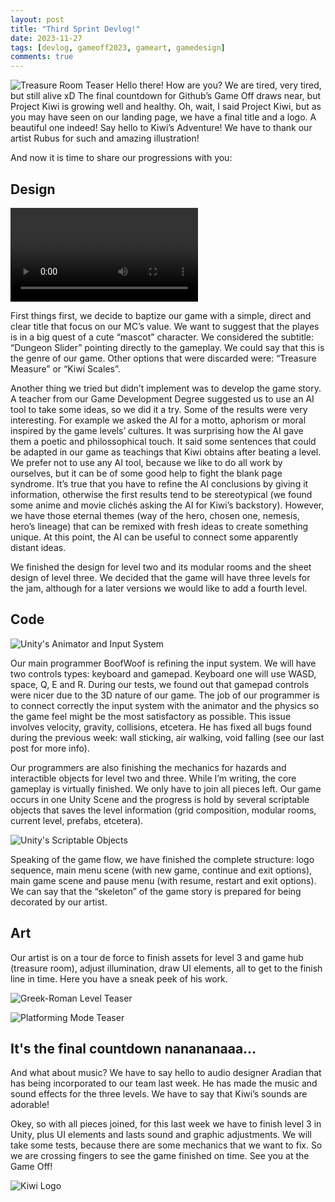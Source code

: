 ```yaml
---
layout: post
title: "Third Sprint Devlog!"
date: 2023-11-27
tags: [devlog, gameoff2023, gameart, gamedesign]
comments: true
---
```


![Treasure Room Teaser](https://ies-rafael-alberti.github.io/gameoff2023/assets/img/Teaser3Bright.jpg) 
Hello there! How are you? We are tired, very tired, but still alive xD The final countdown for Github’s Game Off draws near, but Project Kiwi is growing well and healthy. Oh, wait, I said Project Kiwi, but as you may have seen on our landing page, we have a final title and a logo. A beautiful one indeed! Say hello to Kiwi’s Adventure! We have to thank our artist Rubus for such and amazing illustration!

And now it is time to share our progressions with you:

## Design

<video src="https://ies-rafael-alberti.github.io/gameoff2023/assets/img/KiwiTeaser2.mp4" alt="Kiwi VS Chainsaw Spinning Top" controls="controls" style="max-width: 720px;">
</video>

First things first, we decide to baptize our game with a simple, direct and clear title that focus on our MC’s value. We want to suggest that the playes is in a big quest of a cute “mascot” character. We considered the subtitle: “Dungeon Slider” pointing directly to the gameplay. We could say that this is the genre of our game. Other options that were discarded were: “Treasure Measure” or “Kiwi Scales”.

Another thing we tried but didn’t implement was to develop the game story. A teacher from our Game Development Degree suggested us to use an AI tool to take some ideas, so we did it a try. Some of the results were very interesting. For example we asked the AI for a motto, aphorism or moral inspired by the game levels’ cultures. It was surprising how the AI gave them a poetic and philossophical touch. It said some sentences that could be adapted in our game as teachings that Kiwi obtains after beating a level. We prefer not to use any AI tool, because we like to do all work by ourselves, but it can be of some good help to fight the blank page syndrome. It’s true that you have to refine the AI conclusions by giving it information, otherwise the first results tend to be stereotypical (we found some anime and movie clichés asking the AI for Kiwi’s backstory). However, we have those eternal themes (way of the hero, chosen one, nemesis, hero’s lineage) that can be remixed with fresh ideas to create something unique. At this point, the AI can be useful to connect some apparently distant ideas.

We finished the design for level two and its modular rooms and the sheet design of level three. We decided that the game will have three levels for the jam, although for a later versions we would like to add a fourth level.

## Code

![Unity's Animator and Input System](https://ies-rafael-alberti.github.io/gameoff2023/assets/img/tr3.PNG) 

Our main programmer BoofWoof is refining the input system. We will have two controls types: keyboard and gamepad. Keyboard one will use WASD, space, Q, E and R. During our tests, we found out that gamepad controls were nicer due to the 3D nature of our game. The job of our programmer is to connect correctly the input system with the animator and the physics so the game feel might be the most satisfactory as possible. This issue involves velocity, gravity, collisions, etcetera. He has fixed all bugs found during the previous week: wall sticking, air walking, void falling (see our last post for more info).

Our programmers are also finishing the mechanics for hazards and interactible objects for level two and three. While I’m writing, the core gameplay is virtually finished. We only have to join all pieces left. Our game occurs in one Unity Scene and the progress is hold by several scriptable objects that saves the level information (grid composition, modular rooms, current level, prefabs, etcetera).

![Unity's Scriptable Objects](https://ies-rafael-alberti.github.io/gameoff2023/assets/img/tr1.PNG) 

Speaking of the game flow, we have finished the complete structure: logo sequence, main menu scene (with new game, continue and exit options), main game scene and pause menu (with resume, restart and exit options). We can say that the “skeleton” of the game story is prepared for being decorated by our artist.

## Art

Our artist is on a tour de force to finish assets for level 3 and game hub (treasure room), adjust illumination, draw UI elements, all to get to the finish line in time. Here you have a sneak peek of his work.

![Greek-Roman Level Teaser](https://ies-rafael-alberti.github.io/gameoff2023/assets/img/image.png) 

![Platforming Mode Teaser](https://ies-rafael-alberti.github.io/gameoff2023/assets/img/c2.PNG) 

## It's the final countdown nanananaaa...

And what about music? We have to say hello to audio designer Aradian that has being incorporated to our team last week. He has made the music and sound effects for the three levels. We have to say that Kiwi’s sounds are adorable!

Okey, so with all pieces joined, for this last week we have to finish level 3 in Unity, plus UI elements and lasts sound and graphic adjustments. We will take some tests, because there are some mechanics that we want to fix. So we are crossing fingers to see the game finished on time. See you at the Game Off!

![Kiwi Logo](https://ies-rafael-alberti.github.io/gameoff2023/assets/img/KiwiLogo.jpg) 
